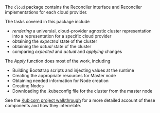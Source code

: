 The `cloud` package contains the Reconciler interface and Reconciler implementations for each cloud provider.

The tasks covered in this package include

* *rendering* a universial, cloud-provider agnostic cluster representation into a representation for a specific cloud provider
* obtaining the *expected* state of the cluster
* obtaining the *actual* state of the cluster
* comparing *expected* and *actual* and *applying* changes

The *Apply* function does most of the work, including

* Building Bootstrap scripts and injecting values at the runtime
* Creating the appropriate resources for Master node
* Obtaining needed information for Node creation
* Creating Nodes
* Downloading the .kubeconfig file for the cluster from the master node

See the [Kubicorn project walkthrough](http://kubicorn.io/documentation/readme.html) for a more detailed account of these components and how they interrelate.

